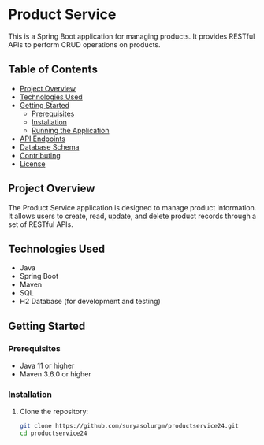 # Product Service

This is a Spring Boot application for managing products. It provides RESTful APIs to perform CRUD operations on products.

## Table of Contents

- [Project Overview](#project-overview)
- [Technologies Used](#technologies-used)
- [Getting Started](#getting-started)
  - [Prerequisites](#prerequisites)
  - [Installation](#installation)
  - [Running the Application](#running-the-application)
- [API Endpoints](#api-endpoints)
- [Database Schema](#database-schema)
- [Contributing](#contributing)
- [License](#license)

## Project Overview

The Product Service application is designed to manage product information. It allows users to create, read, update, and delete product records through a set of RESTful APIs.

## Technologies Used

- Java
- Spring Boot
- Maven
- SQL
- H2 Database (for development and testing)

## Getting Started

### Prerequisites

- Java 11 or higher
- Maven 3.6.0 or higher

### Installation

1. Clone the repository:
   ```sh
   git clone https://github.com/suryasolurgm/productservice24.git
   cd productservice24
    